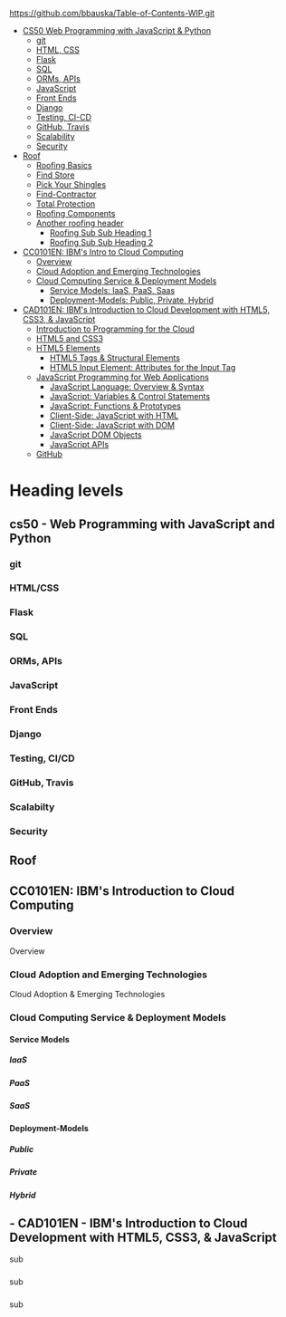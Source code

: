 
https://github.com/bbauska/Table-of-Contents-WIP.git
- [CS50 Web Programming with JavaScript & Python](#Web-Programming-with-JS-Python)
  * [git](#git)
  * [HTML, CSS](#HTML-CSS)
  * [Flask](#Flask)
  * [SQL](#SQL)
  * [ORMs, APIs](#ORM-API)
  * [JavaScript](#JavaScript)
  * [Front Ends](#Front-Ends)
  * [Django](#Django)
  * [Testing, CI-CD](#Testing-CICD)
  * [GitHub, Travis](#GitHub-Travis)
  * [Scalability](#Scalability)
  * [Security](#Security)
- [Roof](#Ready-to-Build-a-Roof-DIY)
  * [Roofing Basics](#Roofing-Basics)
  * [Find Store](#Find-Store)
  * [Pick Your Shingles](#Pick-Your-Shingles)
  * [Find-Contractor](#Find-Contractor)
  * [Total Protection](#Total-Protection-Roof-System)
  * [Roofing Components](#Roofing-Components)
  * [Another roofing header](#roofing-sub-99)
    + [Roofing Sub Sub Heading 1](#roofing-sub-sub-heading-1)
    + [Roofing Sub Sub Heading 2](#roofing-sub-sub-heading-2)
- [CC0101EN: IBM's Intro to Cloud Computing](#CC0101EN)
  * [Overview](#CC-Overview)
  * [Cloud Adoption and Emerging Technologies](#CC-2)
  * [Cloud Computing Service & Deployment Models](#CC-3)
    + [Service Models: IaaS, PaaS, Saas](#Service-Models)
    + [Deployment-Models: Public, Private, Hybrid](#Deployment-Models)
- [CAD101EN: IBM's Introduction to Cloud Development with HTML5, CSS3, & JavaScript](#CAD101EN)
  * [Introduction to Programming for the Cloud](#CAD-Mod01)
  * [HTML5 and CSS3](#CAD-Mod02)
  * [HTML5 Elements](#CAD-Mod03)
    + [HTML5 Tags & Structural Elements](#CAD-Mod03-1)
    + [HTML5 Input Element: Attributes for the Input Tag](#CAD-Mod03-2)
  * [JavaScript Programming for Web Applications](#CAD-Mod04)
    + [JavaScript Language: Overview & Syntax](#CAD-Mod04-1)
    + [JavaScript: Variables & Control Statements](#CAD-Mod04-2)
    + [JavaScript: Functions & Prototypes](#CAD-Mod04-3)
    + [Client-Side: JavaScript with HTML](#CAD-Mod04-4)
    + [Client-Side: JavaScript with DOM](#CAD-Mod04-5)
    + [JavaScript DOM Objects](#CAD-Mod04-6)
    + [JavaScript APIs](#CAD-Mod04-7)
  * [GitHub](#CAD-Mod05)
  
# Heading levels

<h2 id="Web-Programming-with-JS-Python">cs50 - Web Programming with JavaScript and Python</h2>

<h3 id="git">git</h3>

<h3 id="html-css">HTML/CSS</h3>

<h3 id="Flask">Flask</h3>

<h3 id="SQL">SQL</h3>

<h3 id="ORM-API">ORMs, APIs</h3>

<h3 id="JavaScript">JavaScript</h3>

<h3 id="Front-Ends">Front Ends</h3>

<h3 id="Django">Django</h3>

<h3 id="Testing-CICD">Testing, CI/CD</h3>

<h3 id="GitHub-Travis">GitHub, Travis</h3>

<h3 id="Scalability">Scalabilty</h3>

<h3 id="Security">Security</h3>

<h2 id="Ready-to-Build-a-Roof-DIY">Roof</h2>

<!--------------------------------------------------------------------->

<h2 id="CC0101EN">CC0101EN: IBM's Introduction to Cloud Computing</h2>

### Overview

Overview

### Cloud Adoption and Emerging Technologies

Cloud Adoption & Emerging Technologies

### Cloud Computing Service & Deployment Models

#### Service Models 
##### IaaS
##### PaaS
##### SaaS

#### Deployment-Models
##### Public
##### Private
##### Hybrid

## - CAD101EN - IBM's Introduction to Cloud Development with HTML5, CSS3, & JavaScript

sub
### 

sub

### 

sub

